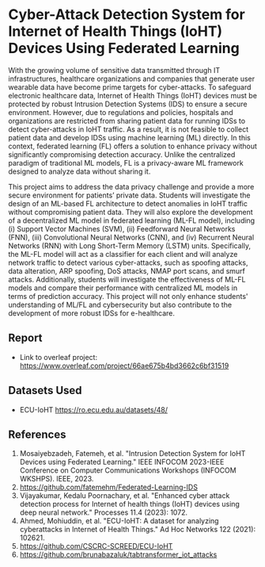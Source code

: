 # Cyber-Attack Detection System for Internet of Health Things (IoHT) Devices Using Federated Learning
With the growing volume of sensitive data transmitted through IT infrastructures, healthcare organizations and companies that generate user wearable data have become prime targets for cyber-attacks. To safeguard electronic healthcare data, Internet of Health Things (IoHT) devices must be protected by robust Intrusion Detection Systems (IDS) to ensure a secure environment. However, due to regulations and policies, hospitals and organizations are restricted from sharing patient data for running IDSs to detect cyber-attacks in IoHT traffic. As a result, it is not feasible to collect patient data and develop IDSs using machine learning (ML) directly. In this context, federated learning (FL) offers a solution to enhance privacy without significantly compromising detection accuracy. Unlike the centralized paradigm of traditional ML models, FL is a privacy-aware ML framework designed to analyze data without sharing it.

This project aims to address the data privacy challenge and provide a more secure environment for patients’ private data. Students will investigate the design of an ML-based FL architecture to detect anomalies in IoHT traffic without compromising patient data. They will also explore the development of a decentralized ML model in federated learning (ML-FL model), including (i) Support Vector Machines (SVM), (ii) Feedforward Neural Networks (FNN), (iii) Convolutional Neural Networks (CNN), and (iv) Recurrent Neural Networks (RNN) with Long Short-Term Memory (LSTM) units. Specifically, the ML-FL model will act as a classifier for each client and will analyze network traffic to detect various cyber-attacks, such as spoofing attacks, data alteration, ARP spoofing, DoS attacks, NMAP port scans, and smurf attacks. Additionally, students will investigate the effectiveness of ML-FL models and compare their performance with centralized ML models in terms of prediction accuracy. This project will not only enhance students' understanding of ML/FL and cybersecurity but also contribute to the development of more robust IDSs for e-healthcare.

## Report
 - Link to overleaf project: https://www.overleaf.com/project/66ae675b4bd3662c6bf31519
   
## Datasets Used
 - ECU-IoHT https://ro.ecu.edu.au/datasets/48/

## References
1.	Mosaiyebzadeh, Fatemeh, et al. "Intrusion Detection System for IoHT Devices using Federated Learning." IEEE INFOCOM 2023-IEEE Conference on Computer Communications Workshops (INFOCOM WKSHPS). IEEE, 2023.
2.	https://github.com/fatemehm/Federated-Learning-IDS
3.	Vijayakumar, Kedalu Poornachary, et al. "Enhanced cyber attack detection process for Internet of health things (IoHT) devices using deep neural network." Processes 11.4 (2023): 1072. 
4.	Ahmed, Mohiuddin, et al. "ECU-IoHT: A dataset for analyzing cyberattacks in Internet of Health Things." Ad Hoc Networks 122 (2021): 102621.
5.	https://github.com/CSCRC-SCREED/ECU-IoHT
6.	https://github.com/brunabazaluk/tabtransformer_iot_attacks

